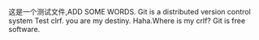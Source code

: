 这是一个测试文件,ADD SOME WORDS.
Git is a distributed version control system
Test clrf.
           you are my destiny.
Haha.Where is my crlf?
Git is free software.
